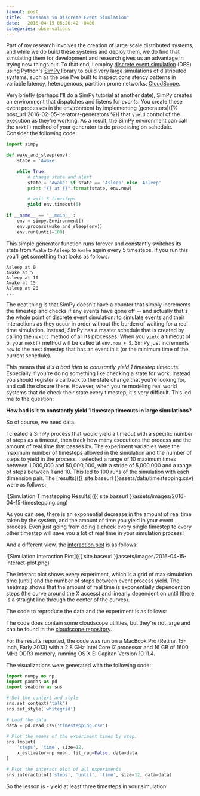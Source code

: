 ```yaml
---
layout: post
title:  "Lessons in Discrete Event Simulation"
date:   2016-04-15 06:26:42 -0400
categories: observations
---
```


Part of my research involves the creation of large scale distributed systems, and while we do build these systems and deploy them, we do find that simulating them for development and research gives us an advantage in trying new things out. To that end, I employ [discrete event simulation](https://en.wikipedia.org/wiki/Discrete_event_simulation) (DES) using Python's [SimPy](https://simpy.readthedocs.org/en/latest/) library to build very large simulations of distributed systems, such as the one I've built to inspect consistency patterns in variable latency, heterogenous, partition prone networks: [CloudScope](https://github.com/bbengfort/cloudscope).

Very briefly (perhaps I'll do a SimPy tutorial at another date), SimPy creates an environment that dispatches and listens for _events_. You create these event processes in the environment by implementing [generators]({% post_url 2016-02-05-iterators-generators %}) that `yield` control of the execution as they're working. As a result, the SimPy environment can call the `next()` method of your generator to do processing on schedule. Consider the following code:

```python
import simpy

def wake_and_sleep(env):
    state = 'Awake'

    while True:
        # change state and alert
        state = 'Awake' if state == 'Asleep' else 'Asleep'
        print "{} at {}".format(state, env.now)

        # wait 5 timesteps
        yield env.timeout(5)

if __name__ == '__main__':
    env = simpy.Environment()
    env.process(wake_and_sleep(env))
    env.run(until=100)
```

This simple generator function runs forever and constantly switches its state from `Awake` to `Asleep` to `Awake` again every 5 timesteps. If you run this you'll get something that looks as follows:

```text
Asleep at 0
Awake at 5
Asleep at 10
Awake at 15
Asleep at 20
...
```

The neat thing is that SimPy doesn't have a counter that simply increments the timestep and checks if any events have gone off -- and actually that's the whole point of discrete event simulation: to simulate events and their interactions as they occur in order without the burden of waiting for a real time simulation. Instead, SimPy has a master schedule that is created by calling the `next()` method of all its processes. When you `yield` a timeout of 5, your `next()` method will be called at `env.now + 5`. SimPy just increments `now` to the next timestep that has an event in it (or the minimum time of the current schedule).

This means that _it's a bad idea to constantly yield 1 timestep timeouts_. Especially if you're doing something like checking a state for work. Instead you should register a callback to the state change that you're looking for, and call the closure there. However, when you're modeling real world systems that do check their state every timestep, it's very difficult. This led me to the question:

**How bad is it to constantly yield 1 timestep timeouts in large simulations?**

So of course, we need data.

I created a SimPy process that would yield a timeout with a specific number of steps as a timeout, then track how many executions the process and the amount of real time that passes by. The experiment variables were the maximum number of timesteps allowed in the simulation and the number of steps to yield in the process. I selected a range of 10 maximum times between 1,000,000 and 50,000,000, with a stride of 5,000,000 and a range of steps between 1 and 10. This led to 100 runs of the simulation with each dimension pair. The [results]({{ site.baseurl }}assets/data/timestepping.csv) were as follows:

![Simulation Timestepping Results]({{ site.baseurl }}assets/images/2016-04-15-timestepping.png)

As you can see, there is an exponential decrease in the amount of real time taken by the system, and the amount of time you yield in your event process. Even just going from doing a check every single timestep to every other timestep will save you a lot of real time in your simulation process!

And a different view, the [interaction plot](https://stanford.edu/~mwaskom/software/seaborn/generated/seaborn.interactplot.html) is as follows:

![Simulation Interaction Plot]({{ site.baseurl }}assets/images/2016-04-15-interact-plot.png)

The interact plot shows every experiment, which is a grid of max simulation time (until) and the number of steps between event process yield. The heatmap shows that the amount of real time is exponentially dependent on steps (the curve around the X access) and linearly dependent on until (there is a straight line through the center of the curves).

The code to reproduce the data and the experiment is as follows:

<script src="https://gist.github.com/bbengfort/f950dbc0ac9b7d3d4c32caf1d26dbcc5.js"></script>

The code does contain some cloudscope utilities, but they're not large and can be found in the [cloudscope repository](https://github.com/bbengfort/cloudscope).

For the results reported, the code was run on a MacBook Pro (Retina, 15-inch, Early 2013) with a 2.8 GHz Intel Core i7 processor and 16 GB of 1600 MHz DDR3 memory, running OS X El Capitan Version 10.11.4.

The visualizations were generated with the following code:

```python
import numpy as np
import pandas as pd
import seaborn as sns

# Set the context and style
sns.set_context('talk')
sns.set_style('whitegrid')

# Load the data
data = pd.read_csv('timestepping.csv')

# Plot the means of the experiment times by step.
sns.lmplot(
    'steps', 'time', size=12,
    x_estimator=np.mean, fit_reg=False, data=data
)

# Plot the interact plot of all experiments
sns.interactplot('steps', 'until', 'time', size=12, data=data)
```

So the lesson is - yield at least three timesteps in your simulation!
